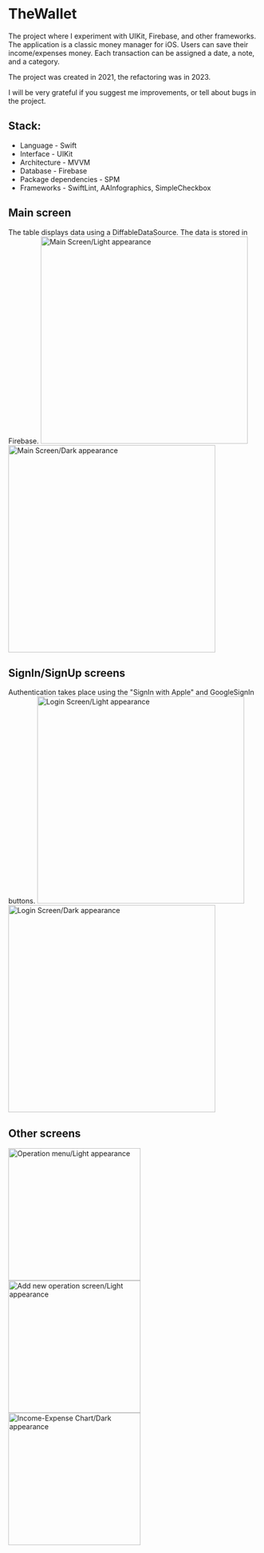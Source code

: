 # TheWallet
The project where I experiment with UIKit, Firebase, and other frameworks. The application is a classic money manager for iOS. Users can save their income/expenses money. Each transaction can be assigned a date, a note, and a category.

The project was created in 2021, the refactoring was in 2023.

I will be very grateful if you suggest me improvements, or tell about bugs in the project.

## Stack:
- Language - Swift
- Interface - UIKit
- Architecture - MVVM
- Database - Firebase
- Package dependencies - SPM
- Frameworks - SwiftLint, AAInfographics, SimpleCheckbox

## Main screen
The table displays data using a DiffableDataSource. The data is stored in Firebase.
<img width="415" alt="Main Screen/Light appearance" src="https://user-images.githubusercontent.com/68818066/230624489-5b663ff8-35ac-4aa9-a4e4-2e6373aa8505.png"><img width="415" alt="Main Screen/Dark appearance" src="https://user-images.githubusercontent.com/68818066/230624502-86a121de-443b-4b8e-8e76-0937c920382b.png">


## SignIn/SignUp screens
Authentication takes place using the "SignIn with Apple" and GoogleSignIn buttons.
<img width="415" alt="Login Screen/Light appearance" src="https://user-images.githubusercontent.com/68818066/230625275-611b6370-d005-4653-983c-78ce2bac0727.png"><img width="415" alt="Login Screen/Dark appearance" src="https://user-images.githubusercontent.com/68818066/230625290-e13f4365-1cf3-44e9-b1ff-fed6f6422418.png">


## Other screens
<img width="265" alt="Operation menu/Light appearance" src="https://user-images.githubusercontent.com/68818066/230626768-719ca990-640a-4c12-a009-ba7dcf748b98.png"><img width="265" alt="Add new operation screen/Light appearance" src="https://user-images.githubusercontent.com/68818066/230626789-ecb674a6-a267-474f-add8-92d56c49da1f.png"><img width="265" alt="Income-Expense Chart/Dark appearance" src="https://user-images.githubusercontent.com/68818066/230626803-6660243b-92f7-48a5-b7eb-d9a04a488d8b.png">
